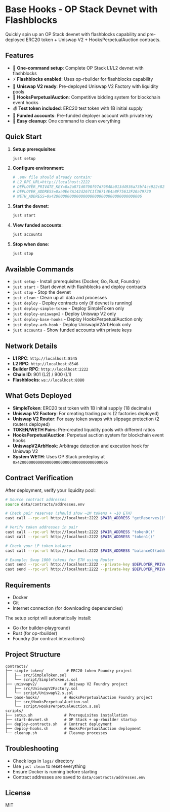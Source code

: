 # Base Hooks - OP Stack Devnet with Flashblocks

Quickly spin up an OP Stack devnet with flashblocks capability and pre-deployed ERC20 token + Uniswap V2 + HooksPerpetualAuction contracts.

## Features

- 🚀 **One-command setup**: Complete OP Stack L1/L2 devnet with flashblocks
- ⚡ **Flashblocks enabled**: Uses op-rbuilder for flashblocks capability
- 🦄 **Uniswap V2 ready**: Pre-deployed Uniswap V2 Factory with liquidity pools
- 🎯 **HooksPerpetualAuction**: Competitive bidding system for blockchain event hooks
- 💰 **Test token included**: ERC20 test token with 1B initial supply
- 🔑 **Funded accounts**: Pre-funded deployer account with private key
- 🧹 **Easy cleanup**: One command to clean everything

## Quick Start

1. **Setup prerequisites**:
   ```bash
   just setup
   ```

2. **Configure environment**:
   ```bash
   # .env file should already contain:
   # L2_RPC_URL=http://localhost:2222
   # DEPLOYER_PRIVATE_KEY=0x2a871d0798f97d79848a013d4936a73bf4cc922c825d33c1cf7073dff6d409c6
   # DEPLOYER_ADDRESS=0xa0Ee7A142d267C1f36714E4a8F75612F20a79720
   # WETH_ADDRESS=0x4200000000000000000000000000000000000006
   ```

3. **Start the devnet**:
   ```bash
   just start
   ```

4. **View funded accounts**:
   ```bash
   just accounts
   ```

5. **Stop when done**:
   ```bash
   just stop
   ```

## Available Commands

- `just setup` - Install prerequisites (Docker, Go, Rust, Foundry)
- `just start` - Start devnet with flashblocks and deploy contracts
- `just stop` - Stop the devnet
- `just clean` - Clean up all data and processes
- `just deploy` - Deploy contracts only (if devnet is running)
- `just deploy-simple-token` - Deploy SimpleToken only
- `just deploy-uniswapv2` - Deploy Uniswap V2 only
- `just deploy-base-hooks` - Deploy HooksPerpetualAuction only
- `just deploy-arb-hook` - Deploy UniswapV2ArbHook only
- `just accounts` - Show funded accounts with private keys

## Network Details

- **L1 RPC**: `http://localhost:8545`
- **L2 RPC**: `http://localhost:8546`
- **Builder RPC**: `http://localhost:2222`
- **Chain ID**: 901 (L2) / 900 (L1)
- **Flashblocks**: `ws://localhost:8080`

## What Gets Deployed

- **SimpleToken**: ERC20 test token with 1B initial supply (18 decimals)
- **Uniswap V2 Factory**: For creating trading pairs (2 factories deployed)
- **Uniswap V2 Router**: For easy token swaps with slippage protection (2 routers deployed)
- **TOKEN/WETH Pairs**: Pre-created liquidity pools with different ratios
- **HooksPerpetualAuction**: Perpetual auction system for blockchain event hooks
- **UniswapV2ArbHook**: Arbitrage detection and execution hook for Uniswap V2
- **System WETH**: Uses OP Stack predeploy at `0x4200000000000000000000000000000000000006`

## Contract Verification

After deployment, verify your liquidity pool:

```bash
# Source contract addresses
source data/contracts/addresses.env

# Check pair reserves (should show ~1M tokens + ~10 ETH)
cast call --rpc-url http://localhost:2222 $PAIR_ADDRESS "getReserves()"

# Verify token addresses in pair
cast call --rpc-url http://localhost:2222 $PAIR_ADDRESS "token0()"
cast call --rpc-url http://localhost:2222 $PAIR_ADDRESS "token1()"

# Check your LP token balance
cast call --rpc-url http://localhost:2222 $PAIR_ADDRESS "balanceOf(address)" $DEPLOYER_ADDRESS

# Example: Swap 1000 tokens for ETH using Router
cast send --rpc-url http://localhost:2222 --private-key $DEPLOYER_PRIVATE_KEY $TOKEN_ADDRESS "approve(address,uint256)" $ROUTER1_ADDRESS 1000000000000000000000
cast send --rpc-url http://localhost:2222 --private-key $DEPLOYER_PRIVATE_KEY $ROUTER1_ADDRESS "swapExactTokensForETH(uint256,uint256,address[],address,uint256)" 1000000000000000000000 0 [$TOKEN_ADDRESS,$WETH_ADDRESS] $DEPLOYER_ADDRESS 9999999999
```

## Requirements

- Docker
- Git
- Internet connection (for downloading dependencies)

The setup script will automatically install:
- Go (for builder-playground)
- Rust (for op-rbuilder)
- Foundry (for contract interactions)

## Project Structure

```
contracts/
├── simple-token/          # ERC20 token Foundry project
│   ├── src/SimpleToken.sol
│   └── script/SimpleToken.s.sol
├── uniswapv2/            # Uniswap V2 Foundry project
│   ├── src/UniswapV2Factory.sol
│   └── script/UniswapV2.s.sol
└── base-hooks/           # HooksPerpetualAuction Foundry project
    ├── src/HooksPerpetualAuction.sol
    └── script/HooksPerpetualAuction.s.sol
scripts/
├── setup.sh              # Prerequisites installation
├── start-devnet.sh       # OP Stack + op-rbuilder startup
├── deploy-contracts.sh   # Contract deployment
├── deploy-hooks.sh       # HooksPerpetualAuction deployment
└── cleanup.sh            # Cleanup processes
```

## Troubleshooting

- Check logs in `logs/` directory
- Use `just clean` to reset everything
- Ensure Docker is running before starting
- Contract addresses are saved to `data/contracts/addresses.env`

## License

MIT